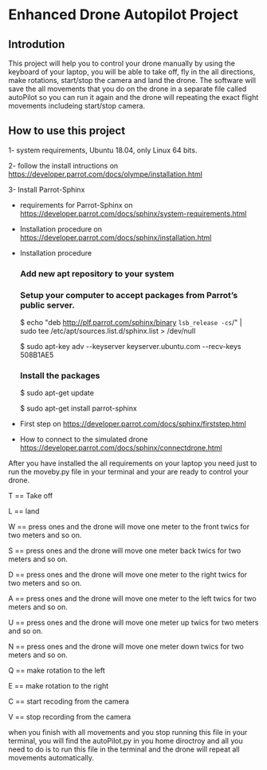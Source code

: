 
# Enhanced Drone Autopilot Project

## Introdution 
This project will help you to control your drone manually by using the keyboard of your laptop, 
you will be able to take off, fly in the all directions, make rotations, start/stop the camera and land the drone. 
The software will save the all movements that you do on the drone in a separate file called autoPilot so you can run it again
and the drone will repeating the exact flight movements includeing start/stop camera.

## How to use this project

1- system requirements, Ubuntu 18.04, only Linux 64 bits.   

2- follow the install intructions on https://developer.parrot.com/docs/olympe/installation.html   

3- Install Parrot-Sphinx   

- requirements for Parrot-Sphinx on https://developer.parrot.com/docs/sphinx/system-requirements.html   
- Installation procedure on https://developer.parrot.com/docs/sphinx/installation.html   
- Installation procedure   

  ### Add new apt repository to your system   

  ### Setup your computer to accept packages from Parrot’s public server.   
  
  $ echo "deb http://plf.parrot.com/sphinx/binary `lsb_release -cs`/" | sudo tee /etc/apt/sources.list.d/sphinx.list > /dev/null    
  
  $ sudo apt-key adv --keyserver keyserver.ubuntu.com --recv-keys 508B1AE5   
  
  ### Install the packages   
  
  $ sudo apt-get update   
  
  $ sudo apt-get install parrot-sphinx   
  
  
- First step on https://developer.parrot.com/docs/sphinx/firststep.html
- How to connect to the simulated drone https://developer.parrot.com/docs/sphinx/connectdrone.html

After you have installed the all requirements on your laptop you need just to run the moveby.py file in your terminal and your are ready 
to control your drone.   

T == Take off   

L == land   

W == press ones and the drone will move one meter to the front twics for two meters and so on.        

S == press ones and the drone will move one meter back twics for two meters and so on.       

D == press ones and the drone will move one meter to the right twics for two meters and so on.   

A == press ones and the drone will move one meter to the left twics for two meters and so on.     

U == press ones and the drone will move one meter up twics for two meters and so on.    

N == press ones and the drone will move one meter down twics for two meters and so on.    

Q == make rotation to the left    

E == make rotation to the right   

C == start recoding from the camera    

V == stop recording from the camera   

when you finish with all movements and you stop running this file in your terminal, you will find the autoPilot.py in you home diroctroy and all you need to do is to run this file in the terminal and the drone will repeat all movements automatically. 
